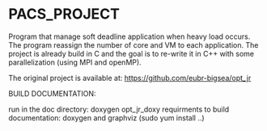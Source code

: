 # PACS_PROJECT

Program that manage soft deadline application when heavy load occurs. The program reassign the number of core and VM to each application.
The project is already build in C and the goal is to re-write it in C++ with some parallelization (using MPI and openMP).
 
The original project is available at: https://github.com/eubr-bigsea/opt_jr


BUILD DOCUMENTATION:

run in the doc directory: doxygen opt_jr_doxy
requirments to build documentation: doxygen and graphviz
(sudo yum install ..)

